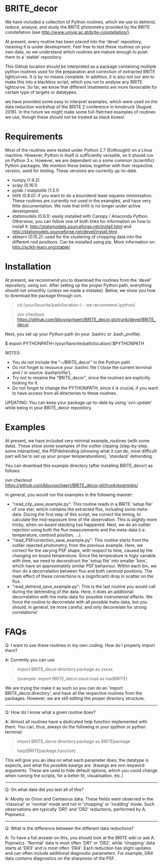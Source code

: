 # BRITE_decor
We have included a collection of Python routines, which we use to detrend, reduce, analyse, and study the BRITE photometry provided by the BRITE constellation (see http://www.univie.ac.at/brite-constellation/).

At present, every routine has been placed into the 'devel' repository, meaning it is under development.  Feel free to test these routines on your own data, so we understand which routines are mature enough to push them to a 'stable' repository.

This Github location should be interpreted as a package containing multiple python routines used for the preparation and correction of extracted BRITE lightcurves.  It is by no means complete.  In addition, it is also not our aim to make this into a blackbox script, which you run to analyse any BRITE lightcurve.  So far, we know that different treatments are more favourable for certain type of targets or datatypes.

we have provided some easy to interpret examples, which were used on the data reduction workshop of the BRITE 2 conference in Innsbruck (August 2016).  In the future we might make some full-fletched examples of routines we use, though these should not be treated as black boxes!

# Requirements
Most of the routines were tested under Python 2.7 (Enthought) on a Linux machine.  However, Python in itself is sufficiently versatile, so it should run on Python 3.x.  However, we are dependent on a some common (scientific) Python packages.  We mention these below, together with their respective version, used for testing.  These versions are currently up-to-date.
- numpy (1.9.2)
- scipy (0.16.1)
- pylab / matplotlib (1.5.1)
- lmfit (0.8.0): if you want to do a boundend least-squares minimisation.  These routines are currently not used in the examples, and have very little documentation.  We note that lmfit is no longer under active development.
- statsmodels (0.6.1): easily installed with Canopy / Anaconda Python. Otherwise, you can follow one of both links for information on how to install it: http://statsmodels.sourceforge.net/install.html and http://statsmodels.sourceforge.net/devel/install.html .
- sklearn (0.15.2): used for the clustering of chopping data into the different nod positions.  Can be installed using pip.  More information on: http://scikit-learn.org/stable/
 
# Installation
At present, we recommend you to download the routines from the 'devel' repository, using svn. After setting up the proper Python path, everything should run smoothly (unless we made a mistake). Below, we show you how to download the package through svn.

> cd /your/favorite/path/location (-- we recommend /python)

> svn checkout https://github.com/bbuysschaert/BRITE_decor.git/trunk/devel/BRITE_decor

Next, you set up your Python path (in your .bashrc or .bash_profile).

$ export PYTHONPATH=/your/favorite/path/location/:$PYTHONPATH

NOTES:
- You do not include the "~/BRITE_decor" in the Python path.
- Do not forget to resource your .bashrc file ('close the current terminal and / or source .bashprofile').
- Try not to rename the "BRITE_decor", since the routines are explicitly looking for it.
- Do not forget to change the PYTHONPATH, since it is crucial, if you want to have access from all directories to these routines.

UPDATING:
You can keep your package up-to-date by using 'svn update' while being in your BRITE_decor repository.

# Examples
At present, we have included very minimal example_routines (with some data).  These show some examples of the outlier clipping (step-by-step, some interactive), the PSFdetrending (showing what it can do, most difficult part will be to set up your proper temperaturebins), 'standard' detrending.

You can download this example directory (after installing BRITE_decor) as follows:

svn checkout https://github.com/bbuysschaert/BRITE_decor.git/trunk/examples/

In general, you would run the examples in the following manner:
- "read_clip_save_example.py": This routine reads in a BRITE 'setup file' of one star, which contains the extracted flux, including some meta-data.  During the first step of this script, we correct the timing, to calculate the mid-exposure time of the observation.  This is slightly more tricky, when on-board stacking has happened.  Next, we do an outlier rejection using both the flux measurements and the meta-data (i.e. temperature, centroid position, ...).
- "read_PSFcorrection_save_example.py": This routine starts from the outlier rejected photometry, from the previous example.  Here, we correct for the varying PSF shape, with respect to time, caused by the changing on-board temperature.  Since the temperature is higly variable with time, we need to deconstruct the 'setup file' into smaller 'bins', which have an approximately similar PSF behaviour.  Within each bin, we then do a decorrelation between flux and both centroid positions.  The main effect of these corrections is a (significant) drop in scatter on the flux.
- "read_detrend_save_example.py": This is the last routine you would call during the detrending of the data.  Here, it does an additional decorrelation with the meta-data for possible instrumental effects.  We force the routine to decorrelate with all possible meta-data, but you should, in general, be more careful, and only decorrelate for strong correlations!



# FAQs

Q: I want to use these routines in my own coding.  How do I properly import them?

A: Currently you can use 

> import BRITE_decor.directory.package as xxxxx 

> (example: import BRITE_decor.inout.load as loadBRITE) 

We are trying the make it as such so you can do an 'import BRITE_decor.directory', and have all the respective routines from the packages.  However, we are still editing the proper directory structure.

-----------

Q: How do I know what a given routine does?

A: Almost all routines have a dedicated help function implemented with them.  You can, thus, always do the following in your ipython or python terminal:

> import BRITE_decor.directory.package as BRITEpackage

> help(BRITEpackage.function)

This will give you an idea on what each parameter does, the datatype is expects, and what the possible kwargs are. (kwargs are non-keyword arguments.  These are used to hide default options, which you could change when running the scripts, for a better fit, visualisation, etc.)

-----------

Q: On what data did you test all of this?

A: Mostly on Orion and Centaurus data.  These fields were observed in the 'classical' or 'normal' mode and not in 'chopping' or 'nodding' mode.  Such observations are typically 'DR1' and 'DR2' reductions, performed by A. Popowicz.  

-----------

Q: What is the difference between the different data reductions?

A: To have a full answer on this, you should look at the BRITE wiki or ask A. Popowicz.  'Normal' data is most often 'DR1' or 'DR2', while 'chopping' data starts at 'DR3' and is most often 'DR4'.  Each reduction has slight updates and can often include additional diagnostic parameters.  For example, DR4 data contains diagnostics on the sharpness of the PSF.
